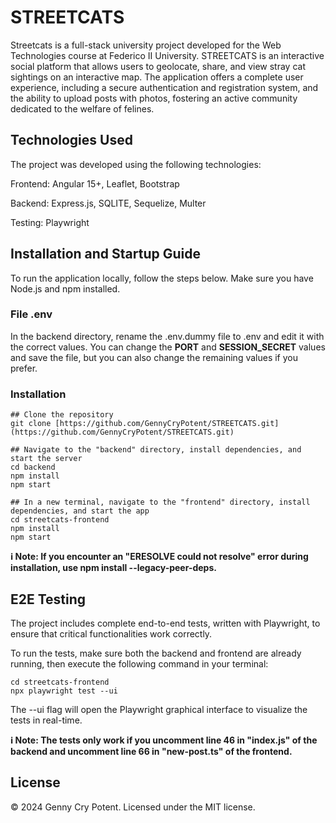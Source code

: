 # STREETCATS 
Streetcats is a full-stack university project developed for the Web Technologies course at Federico II University. STREETCATS is an interactive social platform that allows users to geolocate, share, and view stray cat sightings on an interactive map. The application offers a complete user experience, including a secure authentication and registration system, and the ability to upload posts with photos, fostering an active community dedicated to the welfare of felines.

## Technologies Used
The project was developed using the following technologies:

Frontend: Angular 15+, Leaflet, Bootstrap

Backend: Express.js, SQLITE, Sequelize, Multer

Testing: Playwright

## Installation and Startup Guide
To run the application locally, follow the steps below. Make sure you have Node.js and npm installed.

### File .env
In the backend directory, rename the .env.dummy file to .env and edit it with the correct values. You can change the **PORT** and **SESSION_SECRET** values and save the file, but you can also change the remaining values if you prefer.

### Installation
```
## Clone the repository
git clone [https://github.com/GennyCryPotent/STREETCATS.git](https://github.com/GennyCryPotent/STREETCATS.git)

## Navigate to the "backend" directory, install dependencies, and start the server
cd backend
npm install
npm start

## In a new terminal, navigate to the "frontend" directory, install dependencies, and start the app
cd streetcats-frontend
npm install
npm start
```
**ℹ️ Note: If you encounter an "ERESOLVE could not resolve" error during installation, use npm install --legacy-peer-deps.**


## E2E Testing
The project includes complete end-to-end tests, written with Playwright, to ensure that critical functionalities work correctly.

To run the tests, make sure both the backend and frontend are already running, then execute the following command in your terminal:
```
cd streetcats-frontend
npx playwright test --ui
```

The --ui flag will open the Playwright graphical interface to visualize the tests in real-time.

**ℹ️ Note: The tests only work if you uncomment line 46 in "index.js" of the backend and uncomment line 66 in "new-post.ts" of the frontend.**

## License
© 2024 Genny Cry Potent. Licensed under the MIT license.

